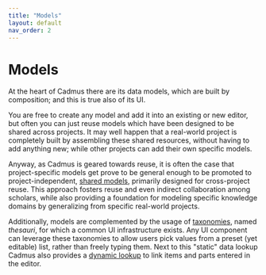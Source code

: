 ```yaml
---
title: "Models" 
layout: default
nav_order: 2
---
```


# Models

At the heart of Cadmus there are its data models, which are built by composition; and this is true also of its UI.

You are free to create any model and add it into an existing or new editor, but often you can just reuse models which have been designed to be shared across projects. It may well happen that a real-world project is completely built by assembling these shared resources, without having to add anything new; while other projects can add their own specific models.

Anyway, as Cadmus is geared towards reuse, it is often the case that project-specific models get prove to be general enough to be promoted to project-independent, [shared models](shared), primarily designed for cross-project reuse. This approach fosters reuse and even indirect collaboration among scholars, while also providing a foundation for modeling specific knowledge domains by generalizing from specific real-world projects.

Additionally, models are complemented by the usage of [taxonomies](thesauri), named _thesauri_, for which a common UI infrastructure exists. Any UI component can leverage these taxonomies to allow users pick values from a preset (yet editable) list, rather than freely typing them. Next to this "static" data lookup Cadmus also provides a [dynamic lookup](lookup) to link items and parts entered in the editor.
